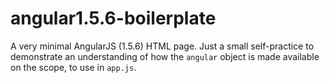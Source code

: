 # angular1.5.6-boilerplate
A very minimal AngularJS (1.5.6) HTML page. Just a small self-practice to demonstrate an understanding of how the `angular` object is made available on the scope, to use in `app.js`.
